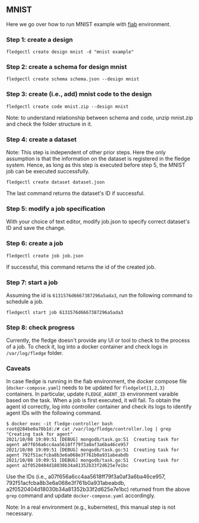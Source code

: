 ## MNIST

Here we go over how to run MNIST example with [fiab](../../fiab/README.md) environment.

### Step 1: create a design
```
fledgectl create design mnist -d "mnist example"
```

### Step 2: create a schema for design mnist
```
fledgectl create schema schema.json --design mnist
```

### Step 3: create (i.e., add) mnist code to the design

```
fledgectl create code mnist.zip --design mnist
```
Note: to understand relationship between schema and code, unzip mnist.zip and check the folder structure in it.


### Step 4: create a dataset

Note: This step is independent of other prior steps. Here the only assumption is that the information on the dataset
is registered in the fledge system. Hence, as long as this step is executed before step 5, the MNIST job can be executed
successfully.
```
fledgectl create dataset dataset.json
```
The last command returns the dataset's ID if successful.

### Step 5: modify a job specification

With your choice of text editor, modify job.json to specify correct dataset's ID and save the change.

### Step 6: create a job
```
fledgectl create job job.json
```
If successful, this command returns the id of the created job.


### Step 7: start a job

Assuming the id is `6131576d6667387296a5ada3`, run the following command to schedule a job.
```
fledgectl start job 6131576d6667387296a5ada3
```

### Step 8: check progress

Currently, the fledge doesn't provide any UI or tool to check to the process of a job.
To check it, log into a docker container and check logs in `/var/log/fledge` folder.

### Caveats
In case fledge is running in the fiab environment, the docker compose file (`docker-compose.yaml`)
needs to be updated for `fledgelet{1,2,3}` containers. In particular, update `FLEDGE_AGENT_ID` environment
varaible based on the task. When a job is first executed, it will fail. To obtain the agent id correctly, 
log into controller container and check its logs to identify agent IDs with the following command.
```
$ docker exec -it fledge-controller bash
root@284be0a78b1d:/# cat /var/log/fledge/controller.log | grep "Creating task for agent"
2021/10/08 19:09:51	[DEBUG]	mongodb/task.go:51	Creating task for agent a07f656a6cc4aa5618ff79f3a0af3a6ba46ce957
2021/10/08 19:09:51	[DEBUG]	mongodb/task.go:51	Creating task for agent 792f51acfcba8b3e6a068e3f761b0a931abeabdb
2021/10/08 19:09:51	[DEBUG]	mongodb/task.go:51	Creating task for agent a2f0520404d18030b34a81352b33f2d625e7e1bc
```
Use the IDs (i.e., a07f656a6cc4aa5618ff79f3a0af3a6ba46ce957, 792f51acfcba8b3e6a068e3f761b0a931abeabdb, a2f0520404d18030b34a81352b33f2d625e7e1bc)
returned from the above `grep` command and update `docker-compose.yaml` accordingly.

Note: In a real environment (e.g., kubernetes), this manual step is not necessary.
